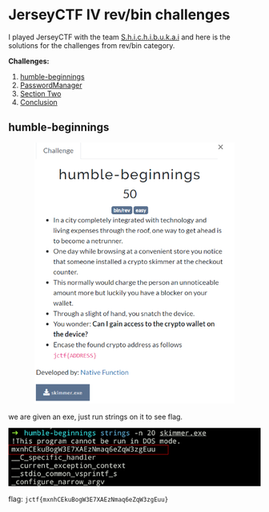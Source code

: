 # JerseyCTF IV rev/bin challenges
I played JerseyCTF with the team [S.h.i.c.h.i.b.u.k.a.i](https://ctftime.org/team/274059) and here is the solutions for the challenges from rev/bin category.

**Challenges:**
1. [humble-beginnings](##humble-beginnings)
2. [PasswordManager](#PasswordManager)
3. [Section Two](#section-two)
4. [Conclusion](#conclusion)

## humble-beginnings
<div style="text-align:center;">

<img src="./images/humble-desc.png" alt="Description" width="400">
</div>

we are given an exe, just run strings on it to see flag.

![Alt text](./images/humble.png)


flag: `jctf{mxnhCEkuBogW3E7XAEzNmaq6eZqW3zgEuu}`
